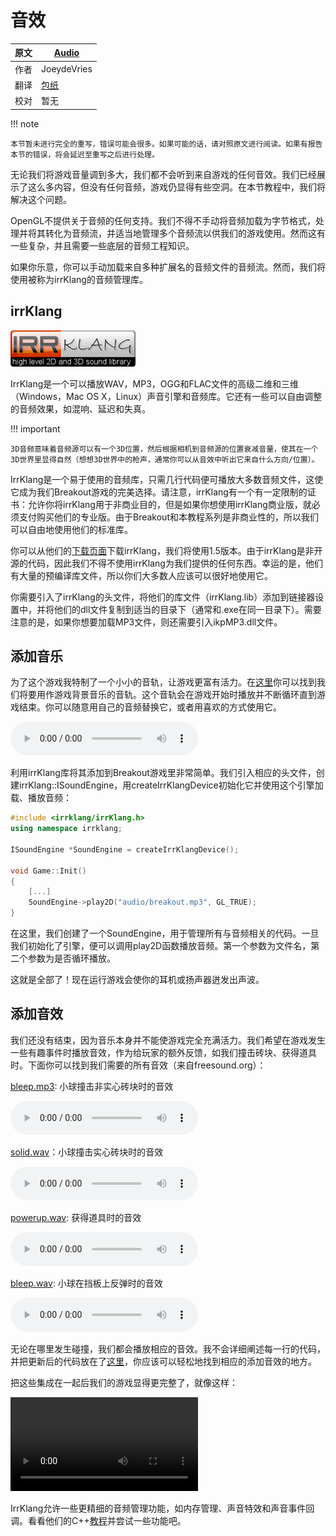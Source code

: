 # 音效

原文    | [Audio](https://learnopengl.com/#!In-Practice/2D-Game/Audio)
-----   |  ----
作者    | JoeydeVries
翻译    | [包纸](https://github.com/ShirokoSama)
校对    | 暂无

!!! note

	本节暂未进行完全的重写，错误可能会很多。如果可能的话，请对照原文进行阅读。如果有报告本节的错误，将会延迟至重写之后进行处理。

无论我们将游戏音量调到多大，我们都不会听到来自游戏的任何音效。我们已经展示了这么多内容，但没有任何音频，游戏仍显得有些空洞。在本节教程中，我们将解决这个问题。

OpenGL不提供关于音频的任何支持。我们不得不手动将音频加载为字节格式，处理并将其转化为音频流，并适当地管理多个音频流以供我们的游戏使用。然而这有一些复杂，并且需要一些底层的音频工程知识。

如果你乐意，你可以手动加载来自多种扩展名的音频文件的音频流。然而，我们将使用被称为irrKlang的音频管理库。

## irrKlang

<img alt="GLM Logo" src="../../img/06/Breakout/09/irrklang.png" class="right" />

IrrKlang是一个可以播放WAV，MP3，OGG和FLAC文件的高级二维和三维（Windows，Mac OS X，Linux）声音引擎和音频库。它还有一些可以自由调整的音频效果，如混响、延迟和失真。

!!! important

    3D音频意味着音频源可以有一个3D位置，然后根据相机到音频源的位置衰减音量，使其在一个3D世界里显得自然（想想3D世界中的枪声，通常你可以从音效中听出它来自什么方向/位置）。

IrrKlang是一个易于使用的音频库，只需几行代码便可播放大多数音频文件，这使它成为我们Breakout游戏的完美选择。请注意，irrKlang有一个有一定限制的证书：允许你将irrKlang用于非商业目的，但是如果你想使用irrKlang商业版，就必须支付购买他们的专业版。由于Breakout和本教程系列是非商业性的，所以我们可以自由地使用他们的标准库。

你可以从他们的[下载页面](http://www.ambiera.com/irrklang/downloads.html)下载irrKlang，我们将使用1.5版本。由于irrKlang是非开源的代码，因此我们不得不使用irrKlang为我们提供的任何东西。幸运的是，他们有大量的预编译库文件，所以你们大多数人应该可以很好地使用它。

你需要引入了irrKlang的头文件，将他们的库文件（irrKlang.lib）添加到链接器设置中，并将他们的dll文件复制到适当的目录下（通常和.exe在同一目录下）。需要注意的是，如果你想要加载MP3文件，则还需要引入ikpMP3.dll文件。

## 添加音乐

为了这个游戏我特制了一个小小的音轨，让游戏更富有活力。在[这里](https://learnopengl.com/audio/in-practice/breakout/breakout.mp3)你可以找到我们将要用作游戏背景音乐的音轨。这个音轨会在游戏开始时播放并不断循环直到游戏结束。你可以随意用自己的音频替换它，或者用喜欢的方式使用它。

<audio src="https://learnopengl.com/audio/in-practice/breakout/breakout.mp3" controls="controls"></audio>

利用irrKlang库将其添加到Breakout游戏里非常简单。我们引入相应的头文件，创建<fun>irrKlang::ISoundEngine</fun>，用<fun>createIrrKlangDevice</fun>初始化它并使用这个引擎加载、播放音频：

```c++
#include <irrklang/irrKlang.h>
using namespace irrklang;

ISoundEngine *SoundEngine = createIrrKlangDevice();
  
void Game::Init()
{
    [...]
    SoundEngine->play2D("audio/breakout.mp3", GL_TRUE);
}
```

在这里，我们创建了一个<fun>SoundEngine</fun>，用于管理所有与音频相关的代码。一旦我们初始化了引擎，便可以调用<fun>play2D</fun>函数播放音频。第一个参数为文件名，第二个参数为是否循环播放。

这就是全部了！现在运行游戏会使你的耳机或扬声器迸发出声波。

## 添加音效

我们还没有结束，因为音乐本身并不能使游戏完全充满活力。我们希望在游戏发生一些有趣事件时播放音效，作为给玩家的额外反馈，如我们撞击砖块、获得道具时。下面你可以找到我们需要的所有音效（来自freesound.org）：

[bleep.mp3](https://learnopengl.com/audio/in-practice/breakout/bleep.mp3): 小球撞击非实心砖块时的音效

<audio src="https://learnopengl.com/audio/in-practice/breakout/bleep.mp3" controls="controls"></audio>

[solid.wav](https://learnopengl.com/audio/in-practice/breakout/solid.wav)：小球撞击实心砖块时的音效

<audio src="https://learnopengl.com/audio/in-practice/breakout/solid.wav" controls="controls"></audio>

[powerup.wav](https://learnopengl.com/audio/in-practice/breakout/powerup.wav): 获得道具时的音效

<audio src="https://learnopengl.com/audio/in-practice/breakout/powerup.wav" controls="controls"></audio>

[bleep.wav](https://learnopengl.com/audio/in-practice/breakout/bleep.wav): 小球在挡板上反弹时的音效

<audio src="https://learnopengl.com/audio/in-practice/breakout/bleep.wav" controls="controls"></audio>

无论在哪里发生碰撞，我们都会播放相应的音效。我不会详细阐述每一行的代码，并把更新后的代码放在了[这里](https://learnopengl.com/code_viewer.php?code=in-practice/breakout/game_audio)，你应该可以轻松地找到相应的添加音效的地方。

把这些集成在一起后我们的游戏显得更完整了，就像这样：

<video src="https://learnopengl.com/video/in-practice/breakout/audio.mp4" controls="controls"></video>

IrrKlang允许一些更精细的音频管理功能，如内存管理、声音特效和声音事件回调。看看他们的C++[教程](http://www.ambiera.com/irrklang/tutorials.html)并尝试一些功能吧。


